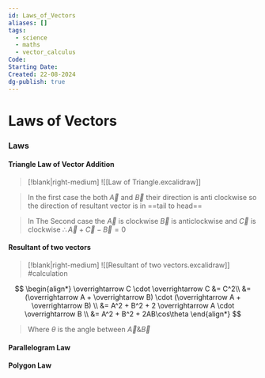 ```yaml
---
id: Laws_of_Vectors
aliases: []
tags:
  - science
  - maths
  - vector_calculus
Code: 
Starting Date: 
Created: 22-08-2024
dg-publish: true
---
```

# Laws of Vectors
### Laws
#### Triangle Law of Vector Addition

>[!blank|right-medium]
>![[Law of Triangle.excalidraw]]

> In the first case the both $\overrightarrow A$ and $\overrightarrow B$ their direction is anti clockwise so the direction of resultant vector is in ==tail to head==

> In The Second case the $\overrightarrow A$ is clockwise $\overrightarrow B$ is anticlockwise and $\overrightarrow C$ is clockwise
> $\therefore \overrightarrow A + \overrightarrow C - \overrightarrow B = 0$

#### Resultant of two vectors

>[!blank|right-medium]
>![[Resultant of two vectors.excalidraw]]
#calculation

$$
\begin{align*}
\overrightarrow C \cdot \overrightarrow C &= C^2\\
&= (\overrightarrow A + \overrightarrow B) \cdot (\overrightarrow A + \overrightarrow B) \\
&= A^2 + B^2 + 2 \overrightarrow A \cdot \overrightarrow B \\
&= A^2 + B^2 + 2AB\cos\theta
\end{align*}
$$

> Where $\theta$ is the angle between $\overrightarrow A \& \overrightarrow B$

#### Parallelogram Law

#### Polygon Law

